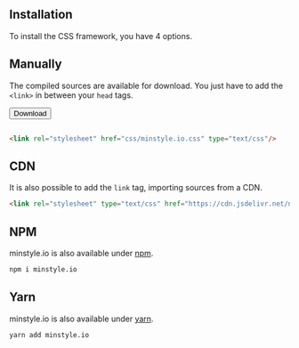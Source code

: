 ## Installation

To install the CSS framework, you have 4 options.

## Manually

The compiled sources are available for download. You just have to add the `<link>` in between your `head` tags.

<form action="https://github.com/Airmime/minstyle.io/blob/master/css/minstyle.io.css" style="display: inline-block;">
    <input type="submit" value="Download" class="ms-btn ms-success"/>
</form>

```html
<link rel="stylesheet" href="css/minstyle.io.css" type="text/css"/>
```

## CDN

It is also possible to add the `link` tag, importing sources from a CDN.

```html
<link rel="stylesheet" type="text/css" href="https://cdn.jsdelivr.net/npm/minstyle.io@1.0.0/css/minstyle.io.min.css">
```

## NPM

minstyle.io is also available under [npm](https://www.npmjs.com/package/minstyle.io).

```bash
npm i minstyle.io
```

## Yarn

minstyle.io is also available under [yarn](https://yarnpkg.com/en/package/minstyle.io).

```bash
yarn add minstyle.io
```